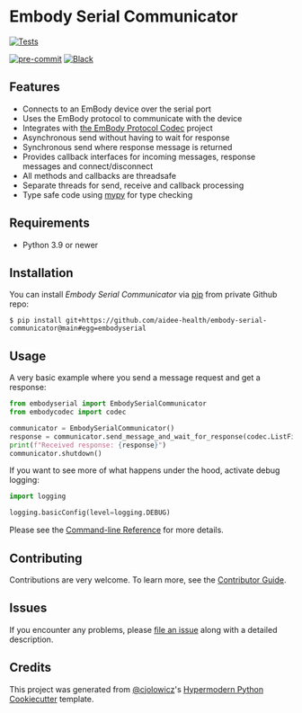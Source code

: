 # Embody Serial Communicator

[![Tests](https://github.com/aidee-health/embody-serial-communicator/workflows/Tests/badge.svg)][tests]

[![pre-commit](https://img.shields.io/badge/pre--commit-enabled-brightgreen?logo=pre-commit&logoColor=white)][pre-commit]
[![Black](https://img.shields.io/badge/code%20style-black-000000.svg)][black]

[tests]: https://github.com/aidee-health/embody-serial-communicator/actions?workflow=Tests
[pre-commit]: https://github.com/pre-commit/pre-commit
[black]: https://github.com/psf/black

## Features

- Connects to an EmBody device over the serial port
- Uses the EmBody protocol to communicate with the device
- Integrates with [the EmBody Protocol Codec](https://github.com/aidee-health/embody-protocol-codec) project
- Asynchronous send without having to wait for response
- Synchronous send where response message is returned
- Provides callback interfaces for incoming messages, response messages and connect/disconnect
- All methods and callbacks are threadsafe
- Separate threads for send, receive and callback processing
- Type safe code using [mypy](https://mypy.readthedocs.io/) for type checking

## Requirements

- Python 3.9 or newer

## Installation

You can install _Embody Serial Communicator_ via [pip] from private Github repo:

```console
$ pip install git+https://github.com/aidee-health/embody-serial-communicator@main#egg=embodyserial
```

## Usage

A very basic example where you send a message request and get a response:

```python
from embodyserial import EmbodySerialCommunicator
from embodycodec import codec

communicator = EmbodySerialCommunicator()
response = communicator.send_message_and_wait_for_response(codec.ListFiles())
print(f"Received response: {response}")
communicator.shutdown()
```

If you want to see more of what happens under the hood, activate debug logging:

```python
import logging

logging.basicConfig(level=logging.DEBUG)
```

Please see the [Command-line Reference] for more details.

## Contributing

Contributions are very welcome.
To learn more, see the [Contributor Guide].

## Issues

If you encounter any problems,
please [file an issue] along with a detailed description.

## Credits

This project was generated from [@cjolowicz]'s [Hypermodern Python Cookiecutter] template.

[@cjolowicz]: https://github.com/cjolowicz
[hypermodern python cookiecutter]: https://github.com/cjolowicz/cookiecutter-hypermodern-python
[file an issue]: https://github.com/aidee-health/embody-serial-communicator/issues
[pip]: https://pip.pypa.io/

<!-- github-only -->

[license]: https://github.com/aidee-health/embody-serial-communicator/blob/main/LICENSE
[contributor guide]: https://github.com/aidee-health/embody-serial-communicator/blob/main/CONTRIBUTING.md
[command-line reference]: https://embody-serial-communicator.readthedocs.io/en/latest/usage.html
